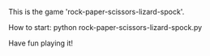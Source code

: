 This is the game 'rock-paper-scissors-lizard-spock'.

How to start: python rock-paper-scissors-lizard-spock.py

Have fun playing it!
